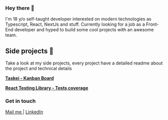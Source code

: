 ### Hey there 👋
I'm 18 y/o self-taught developer interested on modern technologies as Typescript, React, NextJs and stuff.
Currently looking for a job as a Front-End developer and hyped to build some cool projects with an awesome team.

## Side projects 🧪

Take a look at my side projects, every project have a detailed readme about the project and technical details

**[Taskei - Kanban Board](https://github.com/joaovitorzv/taskei)**

**[React Testing Library - Tests coverage](https://github.com/joaovitorzv/react-testing-library)**

### Get in touch
<p float="left">
  <a href='mailto:joaovitorzv@outlook.com'>
    Mail me
  </a>
  |
  <a href="https://www.linkedin.com/in/jo%C3%A3o-vitor-veras-165045186/">
    LinkedIn 
  </a>
</p>

